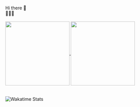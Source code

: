 Hi there 👋
<br/>
🚧🚧🚧
<br/>
<br/>
<a href="https://github.com/FedeDiazDev/github-readme-stats">
    <img height=200 align="center" src="https://github-readme-stats.vercel.app/api?username=FedeDiazDev&title_color=82AAFF&text_color=ABB2BF&icon_color=7FDBCA&bg_color=011627&show_icons=true" />
</a>
<a href="https://github.com/FedeDiazDev/convoychat">
    <img height=200 align="center" src="https://github-readme-stats.vercel.app/api/top-langs?username=FedeDiazDev&layout=compact&langs_count=8&card_width=320&title_color=82AAFF&text_color=ABB2BF&icon_color=7FDBCA&bg_color=011627" />
</a>
<br/>
<br/>
<br/>
![Wakatime Stats](https://github-readme-stats.vercel.app/api/wakatime?username=fede1109&title_color=82AAFF&text_color=ABB2BF&icon_color=7FDBCA&bg_color=011627&hide_title=true&hide_border=true&show_icons=true)

<!--
**FedeDiazDev/FedeDiazDev** is a ✨ _special_ ✨ repository because its `README.md` (this file) appears on your GitHub profile.

Here are some ideas to get you started:

- 🔭 I’m currently working on ...
- 🌱 I’m currently learning ...
- 👯 I’m looking to collaborate on ...
- 🤔 I’m looking for help with ...
- 💬 Ask me about ...
- 📫 How to reach me: ...
- 😄 Pronouns: ...
- ⚡ Fun fact: ...
-->
